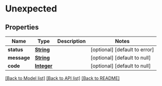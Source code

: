 # Unexpected
## Properties

Name | Type | Description | Notes
------------ | ------------- | ------------- | -------------
**status** | [**String**](string.md) |  | [optional] [default to error]
**message** | [**String**](string.md) |  | [optional] [default to null]
**code** | [**Integer**](integer.md) |  | [optional] [default to null]

[[Back to Model list]](../README.md#documentation-for-models) [[Back to API list]](../README.md#documentation-for-api-endpoints) [[Back to README]](../README.md)

